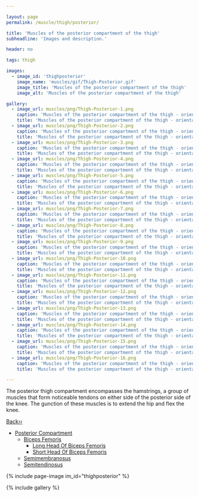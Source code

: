 ```yaml
---

layout: page
permalink: /muscle/thigh/posterior/

title: 'Muscles of the posterior compartment of the thigh'
subheadline: 'Images and description.'

header: no

tags: thigh

images:
  - image_id: 'thighposterior'
    image_name: 'muscles/gif/Thigh-Posterior.gif'
    image_title: 'Muscles of the posterior compartment of the thigh'
    image_alt: 'Muscles of the posterior compartment of the thigh' 

gallery:
  - image_url: muscles/png/Thigh-Posterior-1.png
    caption: 'Muscles of the posterior compartment of the thigh - orientation 1'
    title: 'Muscles of the posterior compartment of the thigh - orientation 1'
  - image_url: muscles/png/Thigh-Posterior-2.png
    caption: 'Muscles of the posterior compartment of the thigh - orientation 2'
    title: 'Muscles of the posterior compartment of the thigh - orientation 2'
  - image_url: muscles/png/Thigh-Posterior-3.png
    caption: 'Muscles of the posterior compartment of the thigh - orientation 3'
    title: 'Muscles of the posterior compartment of the thigh - orientation 3'
  - image_url: muscles/png/Thigh-Posterior-4.png
    caption: 'Muscles of the posterior compartment of the thigh - orientation 4'
    title: 'Muscles of the posterior compartment of the thigh - orientation 4'
  - image_url: muscles/png/Thigh-Posterior-5.png
    caption: 'Muscles of the posterior compartment of the thigh - orientation 5'
    title: 'Muscles of the posterior compartment of the thigh - orientation 5'
  - image_url: muscles/png/Thigh-Posterior-6.png
    caption: 'Muscles of the posterior compartment of the thigh - orientation 6'
    title: 'Muscles of the posterior compartment of the thigh - orientation 6'
  - image_url: muscles/png/Thigh-Posterior-7.png
    caption: 'Muscles of the posterior compartment of the thigh - orientation 7'
    title: 'Muscles of the posterior compartment of the thigh - orientation 7'
  - image_url: muscles/png/Thigh-Posterior-8.png
    caption: 'Muscles of the posterior compartment of the thigh - orientation 8'
    title: 'Muscles of the posterior compartment of the thigh - orientation 8'
  - image_url: muscles/png/Thigh-Posterior-9.png
    caption: 'Muscles of the posterior compartment of the thigh - orientation 9'
    title: 'Muscles of the posterior compartment of the thigh - orientation 9'
  - image_url: muscles/png/Thigh-Posterior-10.png
    caption: 'Muscles of the posterior compartment of the thigh - orientation 10'
    title: 'Muscles of the posterior compartment of the thigh - orientation 10'
  - image_url: muscles/png/Thigh-Posterior-11.png
    caption: 'Muscles of the posterior compartment of the thigh - orientation 11'
    title: 'Muscles of the posterior compartment of the thigh - orientation 11'
  - image_url: muscles/png/Thigh-Posterior-12.png
    caption: 'Muscles of the posterior compartment of the thigh - orientation 12'
    title: 'Muscles of the posterior compartment of the thigh - orientation 12'
  - image_url: muscles/png/Thigh-Posterior-13.png
    caption: 'Muscles of the posterior compartment of the thigh - orientation 13'
    title: 'Muscles of the posterior compartment of the thigh - orientation 13'
  - image_url: muscles/png/Thigh-Posterior-14.png
    caption: 'Muscles of the posterior compartment of the thigh - orientation 14'
    title: 'Muscles of the posterior compartment of the thigh - orientation 14'
  - image_url: muscles/png/Thigh-Posterior-15.png
    caption: 'Muscles of the posterior compartment of the thigh - orientation 15'
    title: 'Muscles of the posterior compartment of the thigh - orientation 15'
  - image_url: muscles/png/Thigh-Posterior-16.png
    caption: 'Muscles of the posterior compartment of the thigh - orientation 16'
    title: 'Muscles of the posterior compartment of the thigh - orientation 16'

---
```


The posterior thigh compartment encompasses the hamstrings, a group of muscles that form noticeable tendons on either side of the posterior side of the knee. The gunction of these muscles is to extend the hip and flex the knee.

[Back››](/muscle/thigh/)

- [Posterior Compartment](/muscle/thigh/posterior/)
  - [Biceps Femoris](/muscle/thigh/bicepsfemoris/)
    - [Long Head Of Biceps Femoris](/muscle/thigh/longbicepsfemoris/)
    - [Short Head Of Biceps Femoris](/muscle/thigh/shortbicepsfemoris/)
  - [Semimembranosus](/muscle/thigh/semimembranosus/)
  - [Semitendinosus](/muscle/thigh/semitendinosus/)

{% include page-image im_id="thighposterior" %}

{% include gallery %}
